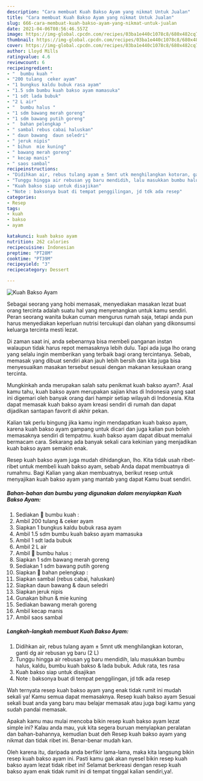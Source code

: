 ```yaml
---
description: "Cara membuat Kuah Bakso Ayam yang nikmat Untuk Jualan"
title: "Cara membuat Kuah Bakso Ayam yang nikmat Untuk Jualan"
slug: 666-cara-membuat-kuah-bakso-ayam-yang-nikmat-untuk-jualan
date: 2021-04-06T08:56:46.557Z
image: https://img-global.cpcdn.com/recipes/03ba1e440c1078c8/680x482cq70/kuah-bakso-ayam-foto-resep-utama.jpg
thumbnail: https://img-global.cpcdn.com/recipes/03ba1e440c1078c8/680x482cq70/kuah-bakso-ayam-foto-resep-utama.jpg
cover: https://img-global.cpcdn.com/recipes/03ba1e440c1078c8/680x482cq70/kuah-bakso-ayam-foto-resep-utama.jpg
author: Lloyd Mills
ratingvalue: 4.6
reviewcount: 6
recipeingredient:
- "  bumbu kuah "
- "200 tulang  ceker ayam"
- "1 bungkus kaldu bubuk rasa ayam"
- "1.5 sdm bumbu kuah bakso ayam mamasuka"
- "1 sdt lada bubuk"
- "2 L air"
- "  bumbu halus "
- "1 sdm bawang merah goreng"
- "1 sdm bawang putih goreng"
- "  bahan pelengkap "
- " sambal rebus cabai haluskan"
- " daun bawang  daun seledri"
- " jeruk nipis"
- " bihun  mie kuning"
- " bawang merah goreng"
- " kecap manis"
- " saos sambal"
recipeinstructions:
- "Didihkan air, rebus tulang ayam ± 5mnt utk menghilangkan kotoran, ganti dg air rebusan yg baru (2 L)"
- "Tunggu hingga air rebusan yg baru mendidih, lalu masukkan bumbu halus, kaldu, bumbu kuah bakso &amp; lada bubuk. Aduk rata, tes rasa"
- "Kuah bakso siap untuk disajikan"
- "Note : baksonya buat di tempat penggilingan, jd tdk ada resep"
categories:
- Resep
tags:
- kuah
- bakso
- ayam

katakunci: kuah bakso ayam 
nutrition: 262 calories
recipecuisine: Indonesian
preptime: "PT28M"
cooktime: "PT39M"
recipeyield: "3"
recipecategory: Dessert

---
```



![Kuah Bakso Ayam](https://img-global.cpcdn.com/recipes/03ba1e440c1078c8/680x482cq70/kuah-bakso-ayam-foto-resep-utama.jpg)

Sebagai seorang yang hobi memasak, menyediakan masakan lezat buat orang tercinta adalah suatu hal yang menyenangkan untuk kamu sendiri. Peran seorang  wanita bukan cuman mengurus rumah saja, tetapi anda pun harus menyediakan keperluan nutrisi tercukupi dan olahan yang dikonsumsi keluarga tercinta mesti lezat.

Di zaman  saat ini, anda sebenarnya bisa membeli panganan instan walaupun tidak harus repot memasaknya lebih dulu. Tapi ada juga lho orang yang selalu ingin memberikan yang terbaik bagi orang tercintanya. Sebab, memasak yang dibuat sendiri akan jauh lebih bersih dan kita juga bisa menyesuaikan masakan tersebut sesuai dengan makanan kesukaan orang tercinta. 



Mungkinkah anda merupakan salah satu penikmat kuah bakso ayam?. Asal kamu tahu, kuah bakso ayam merupakan sajian khas di Indonesia yang saat ini digemari oleh banyak orang dari hampir setiap wilayah di Indonesia. Kita dapat memasak kuah bakso ayam kreasi sendiri di rumah dan dapat dijadikan santapan favorit di akhir pekan.

Kalian tak perlu bingung jika kamu ingin mendapatkan kuah bakso ayam, karena kuah bakso ayam gampang untuk dicari dan juga kalian pun boleh memasaknya sendiri di tempatmu. kuah bakso ayam dapat dibuat memalui bermacam cara. Sekarang ada banyak sekali cara kekinian yang menjadikan kuah bakso ayam semakin enak.

Resep kuah bakso ayam juga mudah dihidangkan, lho. Kita tidak usah ribet-ribet untuk membeli kuah bakso ayam, sebab Anda dapat membuatnya di rumahmu. Bagi Kalian yang akan membuatnya, berikut resep untuk menyajikan kuah bakso ayam yang mantab yang dapat Kamu buat sendiri.

<!--inarticleads1-->

##### Bahan-bahan dan bumbu yang digunakan dalam menyiapkan Kuah Bakso Ayam:

1. Sediakan  🥥 bumbu kuah :
1. Ambil 200 tulang &amp; ceker ayam
1. Siapkan 1 bungkus kaldu bubuk rasa ayam
1. Ambil 1.5 sdm bumbu kuah bakso ayam mamasuka
1. Ambil 1 sdt lada bubuk
1. Ambil 2 L air
1. Ambil  🥥 bumbu halus :
1. Siapkan 1 sdm bawang merah goreng
1. Sediakan 1 sdm bawang putih goreng
1. Siapkan  🥥 bahan pelengkap :
1. Siapkan  sambal (rebus cabai, haluskan)
1. Siapkan  daun bawang &amp; daun seledri
1. Siapkan  jeruk nipis
1. Gunakan  bihun &amp; mie kuning
1. Sediakan  bawang merah goreng
1. Ambil  kecap manis
1. Ambil  saos sambal




<!--inarticleads2-->

##### Langkah-langkah membuat Kuah Bakso Ayam:

1. Didihkan air, rebus tulang ayam ± 5mnt utk menghilangkan kotoran, ganti dg air rebusan yg baru (2 L)
1. Tunggu hingga air rebusan yg baru mendidih, lalu masukkan bumbu halus, kaldu, bumbu kuah bakso &amp; lada bubuk. Aduk rata, tes rasa
1. Kuah bakso siap untuk disajikan
1. Note : baksonya buat di tempat penggilingan, jd tdk ada resep




Wah ternyata resep kuah bakso ayam yang enak tidak rumit ini mudah sekali ya! Kamu semua dapat memasaknya. Resep kuah bakso ayam Sesuai sekali buat anda yang baru mau belajar memasak atau juga bagi kamu yang sudah pandai memasak.

Apakah kamu mau mulai mencoba bikin resep kuah bakso ayam lezat simple ini? Kalau anda mau, yuk kita segera buruan menyiapkan peralatan dan bahan-bahannya, kemudian buat deh Resep kuah bakso ayam yang nikmat dan tidak ribet ini. Benar-benar mudah kan. 

Oleh karena itu, daripada anda berfikir lama-lama, maka kita langsung bikin resep kuah bakso ayam ini. Pasti kamu gak akan nyesel bikin resep kuah bakso ayam lezat tidak ribet ini! Selamat berkreasi dengan resep kuah bakso ayam enak tidak rumit ini di tempat tinggal kalian sendiri,ya!.

